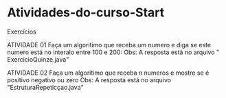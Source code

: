 # Atividades-do-curso-Start
Exercícios


ATIVIDADE 01
Faça um algoritimo que receba um numero e diga se este numero está no interalo entre 100 e 200:
Obs: A resposta está no arquivo " ExercicioQuinze.java"

ATIVIDADE 02
Faça um algoritimo que receba n numeros e mostre se é positivo negativo ou zero
Obs: A resposta está no arquivo "EstruturaRepeticçao.java"
